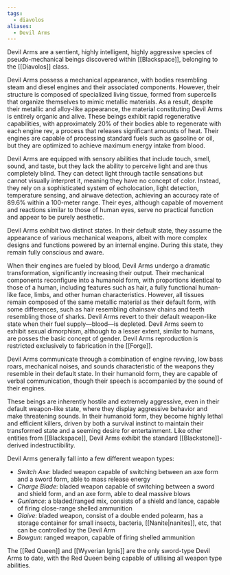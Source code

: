 ```yaml
---
tags:
  - diavolos
aliases:
  - Devil Arms
---
```

Devil Arms are a sentient, highly intelligent, highly aggressive species of pseudo-mechanical beings discovered within [[Blackspace]], belonging to the [[Diavolos]] class.

Devil Arms possess a mechanical appearance, with bodies resembling steam and diesel engines and their associated components. However, their structure is composed of specialized living tissue, formed from supercells that organize themselves to mimic metallic materials. As a result, despite their metallic and alloy-like appearance, the material constituting Devil Arms is entirely organic and alive. These beings exhibit rapid regenerative capabilities, with approximately 20% of their bodies able to regenerate with each engine rev, a process that releases significant amounts of heat. Their engines are capable of processing standard fuels such as gasoline or oil, but they are optimized to achieve maximum energy intake from blood.

Devil Arms are equipped with sensory abilities that include touch, smell, sound, and taste, but they lack the ability to perceive light and are thus completely blind. They can detect light through tactile sensations but cannot visually interpret it, meaning they have no concept of color. Instead, they rely on a sophisticated system of echolocation, light detection, temperature sensing, and airwave detection, achieving an accuracy rate of 89.6% within a 100-meter range. Their eyes, although capable of movement and reactions similar to those of human eyes, serve no practical function and appear to be purely aesthetic.

Devil Arms exhibit two distinct states. In their default state, they assume the appearance of various mechanical weapons, albeit with more complex designs and functions powered by an internal engine. During this state, they remain fully conscious and aware.

When their engines are fueled by blood, Devil Arms undergo a dramatic transformation, significantly increasing their output. Their mechanical components reconfigure into a humanoid form, with proportions identical to those of a human, including features such as hair, a fully functional human-like face, limbs, and other human characteristics. However, all tissues remain composed of the same metallic material as their default form, with some differences, such as hair resembling chainsaw chains and teeth resembling those of sharks. Devil Arms revert to their default weapon-like state when their fuel supply—blood—is depleted. Devil Arms seem to exhibit sexual dimorphism, although to a lesser extent, similar to humans, are posses the basic concept of gender. Devil Arms reproduction is restricted exclusively to fabrication in the [[Forge]]. 

Devil Arms communicate through a combination of engine revving, low bass roars, mechanical noises, and sounds characteristic of the weapons they resemble in their default state. In their humanoid form, they are capable of verbal communication, though their speech is accompanied by the sound of their engines.

These beings are inherently hostile and extremely aggressive, even in their default weapon-like state, where they display aggressive behavior and make threatening sounds. In their humanoid form, they become highly lethal and efficient killers, driven by both a survival instinct to maintain their transformed state and a seeming desire for entertainment. Like other entities from [[Blackspace]], Devil Arms exhibit the standard [[Blackstone]]-derived indestructibility.

Devil Arms generally fall into a few different weapon types:
- *Switch Axe*: bladed weapon capable of switching between an axe form and a sword form, able to mass release energy
- *Charge Blade*: bladed weapon capable of switching between a sword and shield form, and an axe form, able to deal massive blows
- *Gunlance*: a bladed/ranged mix, consists of a shield and lance, capable of firing close-range shelled ammunition
- *Glaive*: bladed weapon, consist of a double ended polearm, has a storage container for small insects, bacteria, [[Nanite|nanites]], etc, that can be controlled by the Devil Arm
- *Bowgun*: ranged weapon, capable of firing shelled ammunition


The [[Red Queen]] and [[Wyverian Ignis]] are the only sword-type Devil Arms to date, with the Red Queen being capable of utilising all weapon type abilities.